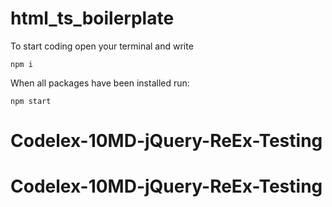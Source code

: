 # html_ts_boilerplate
To start coding open your terminal and write
```
npm i
```

When all packages have been installed run:
```
npm start
```
# Codelex-10MD-jQuery-ReEx-Testing
# Codelex-10MD-jQuery-ReEx-Testing
